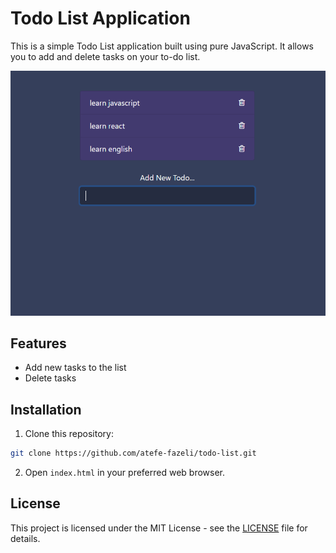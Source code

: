 # Todo List Application

This is a simple Todo List application built using pure JavaScript. It allows you to add and delete tasks on your to-do list.

![Todo List Screenshot](./image/screenshot.PNG)

## Features

- Add new tasks to the list
- Delete tasks

## Installation

1. Clone this repository:

```bash
git clone https://github.com/atefe-fazeli/todo-list.git
```
2. Open `index.html` in your preferred web browser.

## License

This project is licensed under the MIT License - see the [LICENSE](LICENSE) file for details.

